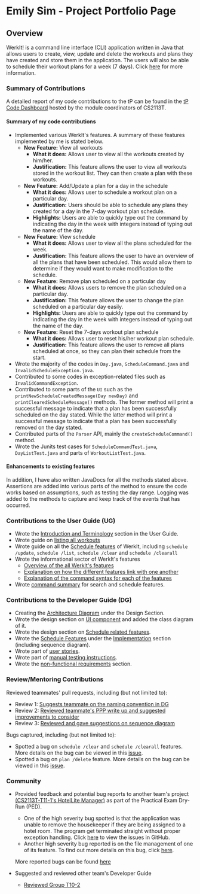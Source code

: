 # Emily Sim - Project Portfolio Page

## Overview
WerkIt! is a command line interface (CLI) application written in Java that allows users to create, view, update and 
delete the workouts and plans they have created and store them in the application. 
The users will also be able to schedule their workout plans for a week (7 days). Click 
[here](https://github.com/AY2122S2-CS2113T-T09-2/tp) for more information.

### Summary of Contributions
A detailed report of my code contributions to the tP can be found in the 
[tP Code Dashboard](https://nus-cs2113-ay2122s2.github.io/tp-dashboard/?search=emilysim00&breakdown=true)
hosted by the module coordinators of CS2113T.

#### Summary of my code contributions 
* Implemented various WerkIt's features. A summary of these features implemented by me is stated below. 
  * **New Feature:** View all workouts <br/>
    * **What it does:** Allows user to view all the workouts created by him/her. <br/>
    * **Justification:** This feature allows the user to view all workouts stored in the workout list.
    They can then create a plan with these workouts.
  * **New Feature:** Add/Update a plan for a day in the schedule <br/>
    * **What it does:** Allows user to schedule a workout plan on a particular day. <br/>
    * **Justification:** Users should be able to schedule any plans they created for a day in the 7-day workout plan schedule. <br/>
    * **Highlights:** Users are able to quickly type out the command by indicating the day in the week with integers instead of typing out the name of the day.
  * **New Feature:** View schedule <br/>
    * **What it does:** Allows user to view all the plans scheduled for the week. <br/>
    * **Justification:** This feature allows the user to have an overview of all the plans that have been scheduled.
    This would allow them to determine if they would want to make modification to the schedule.
  * **New Feature:** Remove plan scheduled on a particular day <br/>
    * **What it does:** Allows users to remove the plan scheduled on a particular day. <br/>
    * **Justification:** This feature allows the user to change the plan scheduled on a particular day easily.<br/>
    * **Highlights:** Users are able to quickly type out the command by indicating the day in the week with integers instead of typing out the name of the day.
  * **New Feature:** Reset the 7-days workout plan schedule <br/>
    * **What it does:** Allows user to reset his/her workout plan schedule. <br/>
    * **Justification:** This feature allows the user to remove all plans scheduled at once, so they can plan their schedule from the start. 
* Wrote the majority of the codes in `Day.java`, `ScheduleCommand.java` and `InvalidScheduleException.java`.
* Contributed to some codes in exception-related files such as `InvalidCommandException`. 
* Contributed to some parts of the `UI` such as the `printNewScheduleCreatedMessage(Day newDay)` and 
`printClearedScheduleMessage()` methods. The former method will print a successful message to indicate 
that a plan has been successfully scheduled on the day stated. While the latter method will print a successful message to indicate
that a plan has been successfully removed on the day stated. 
* Contributed parts of the `Parser` API, mainly the `createScheduleCommand()` method.
* Wrote the Junits test cases for `ScheduleCommandTest.java`, `DayListTest.java` and parts of `WorkoutListTest.java`.

#### Enhancements to existing features
In addition, I have also written JavaDocs for all the methods stated above. Assertions are added into various
parts of the method to ensure the code works based on assumptions, such as testing the day range. Logging was added to 
the methods to capture and keep track of the events that has occurred.

### Contributions to the User Guide (UG)
* Wrote the [Introduction and Terminology](../UserGuide.md) section in the User Guide.
* Wrote guide on [listing all workouts](../UserGuide.md#show-all-workouts-workout-list)
* Wrote guide on all the [Schedule features](../UserGuide.md#schedule-features) of WerkIt, including `schedule /update`, 
  `schedule /list`, `schedule /clear` and `schedule /clearall`
* Wrote the informational sector of WerkIt's features
  * [Overview of the all WerkIt's features](../UserGuide.md#features)
  * [Explanation on how the different features link with one another](../UserGuide.md#features)
  * [Explanation of the command syntax for each of the features](../UserGuide.md#finding-your-way-around-the-application)
* Wrote [command summary](../UserGuide.md#command-summary) for search and schedule features.

### Contributions to the Developer Guide (DG)
* Creating the [Architecture Diagram](../DeveloperGuide.md#architecture-diagram) under the Design Section.
* Wrote the design section on [UI component](../DeveloperGuide.md#ui-component) and added the class diagram of it.
* Wrote the design section on [Schedule related features](../DeveloperGuide.md#schedule-related-features).
* Wrote the [Schedule Features](../DeveloperGuide.md#schedule) under 
the [Implementation](../DeveloperGuide.md#implementation) section (including sequence diagram).
* Wrote part of [user stories](../DeveloperGuide.md#user-stories).
* Wrote part of [manual testing instructions](../DeveloperGuide.md#test-on-schedule-features).
* Wrote the [non-functional requirements](../DeveloperGuide.md#non-functional-requirements) section.

### Review/Mentoring Contributions
Reviewed teammates' pull requests, including (but not limited to):
* Review 1: [Suggests teammate on the naming convention in DG](https://github.com/AY2122S2-CS2113T-T09-2/tp/pull/240)
* Review 2: [Reviewed teammate's PPP write up and suggested improvements to consider](https://github.com/AY2122S2-CS2113T-T09-2/tp/pull/239)
* Review 3: [Reviewed and gave suggestions on sequence diagram](https://github.com/AY2122S2-CS2113T-T09-2/tp/pull/220)

Bugs captured, including (but not limited to):
* Spotted a bug on `schedule /clear` and `schedule /clearall` features. 
More details on the bug can be viewed in this [issue](https://github.com/AY2122S2-CS2113T-T09-2/tp/issues/165).
* Spotted a bug on `plan /delete` feature. 
More details on the bug can be viewed in this [issue](https://github.com/AY2122S2-CS2113T-T09-2/tp/issues/170).

### Community
* Provided feedback and potential bug reports to another team's project 
[(CS2113T-T11-1's HotelLite Manager)](https://ay2122s2-cs2113-t11-1.github.io/tp/UserGuide.html) 
as part of the Practical Exam Dry-Run (PED). 
  * One of the high severity bug spotted is that the application was unable to remove the housekeeper if 
  they are being assigned to a hotel room. The program get terminated
  straight without proper exception handling. 
  Click [here](https://github.com/emilysim00/ped/issues/8) to view the issues in GitHub.
  * Another high severity bug reported is on the file management of one of its feature. To find out more details on this 
  bug, click [here](https://github.com/emilysim00/ped/issues/10).
  
  More reported bugs can be found [here](https://github.com/emilysim00/ped/issues)
* Suggested and reviewed other team's Developer Guide 
  * [Reviewed Group T10-2](https://github.com/nus-cs2113-AY2122S2/tp/pull/7/files/ff6fa7904a5c27a8aeb91b493c812265453b7dda)